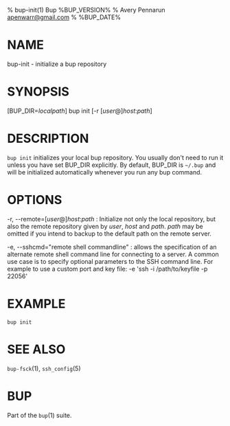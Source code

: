 % bup-init(1) Bup %BUP_VERSION%
% Avery Pennarun <apenwarr@gmail.com>
% %BUP_DATE%

# NAME

bup-init - initialize a bup repository

# SYNOPSIS

[BUP_DIR=*localpath*] bup init [-r [*user*@]*host*:*path*]

# DESCRIPTION

`bup init` initializes your local bup repository.  You
usually don't need to run it unless you have set BUP_DIR
explicitly.  By default, BUP_DIR is `~/.bup` and will be
initialized automatically whenever you run any bup command.

# OPTIONS

-r, \--remote=[*user*@]*host*:*path*
:   Initialize not only the local repository, but also the
    remote repository given by *user*, *host* and *path*. *path* may be
    omitted if you intend to backup to the default path on the remote 
    server.
    
-e, \--sshcmd="remote shell commandline"
:   allows the specification of an alternate remote shell command line for
    connecting to a server. A common use case is to specify optional parameters
    to the SSH command line. For example to use a custom port and key file:
        -e 'ssh -i /path/to/keyfile -p 22056'

# EXAMPLE

    bup init
    

# SEE ALSO

`bup-fsck`(1), `ssh_config`(5)

# BUP

Part of the `bup`(1) suite.
